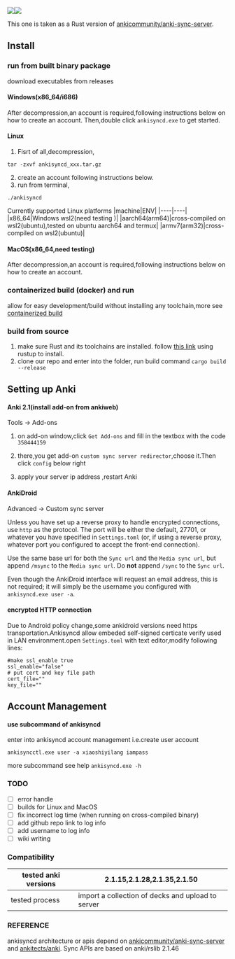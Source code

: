 [![](https://img.shields.io/github/v/release/ankicommunity/anki-sync-server-rs)](https://github.com/ankicommunity/anki-sync-server-rs/releases/latest)[![](https://img.shields.io/github/last-commit/ankicommunity/anki-sync-server-rs)]()

This one is taken as a Rust version
of  [ankicommunity/anki-sync-server](https://github.com/ankicommunity/anki-sync-server).
<br>

## Install 

### run from built binary package
download executables from releases
#### Windows(x86_64/i686)
After decompression,an account is required,following instructions
below on how to create an account.
Then,double click `ankisyncd.exe` to get started.
#### Linux
1. Fisrt of all,decompression,
```
tar -zxvf ankisyncd_xxx.tar.gz
```
2. create an account following instructions
below.
3. run from terminal,
```
./ankisyncd
```
Currently supported Linux platforms
|machine|ENV|
|----|----|
|x86_64|Windows wsl2(need testing )|
|aarch64(arm64)|cross-compiled on wsl2(ubuntu),tested on ubuntu aarch64 and termux|
|armv7(arm32)|cross-compiled on wsl2(ubuntu)|
#### MacOS(x86_64,need testing)
After decompression,an account is required,following instructions
below on how to create an account.
### containerized build (docker) and run
allow for easy development/build without installing any 
toolchain,more see [containerized build](https://github.com/ankicommunity/anki-sync-server-rs/blob/master/docs/container.md)
### build from source
1. make sure Rust and its toolchains are installed.
follow [this link](https://www.rust-lang.org/tools/install) using rustup to install.
2. clone our repo and enter into the folder, run build command
`cargo build --release`
## Setting up Anki

#### Anki 2.1(install add-on from ankiweb)
Tools -> Add-ons

1. on add-on window,click `Get Add-ons` and fill in the textbox with the code  `358444159`

2. there,you get add-on `custom sync server redirector`,choose it.Then click `config`  below right

3. apply your server ip address ,restart Anki

#### AnkiDroid

Advanced → Custom sync server

Unless you have set up a reverse proxy to handle encrypted connections, use `http` as the protocol. The port will be either the default, 27701, or whatever you have specified in `Settings.toml` (or, if using a reverse proxy, whatever port you configured to accept the front-end connection).

Use the same base url for both the `Sync url` and the `Media sync url`, but append `/msync` to the `Media sync url`. Do **not** append `/sync` to the `Sync url`.

Even though the AnkiDroid interface will request an email address, this is not required; it will simply be the username you configured with `ankisyncd.exe user -a`.
#### encrypted HTTP connection
Due to Android policy change,some ankidroid versions need
https transportation.Ankisyncd allow embeded self-signed certicate verify
used in LAN environment.open `Settings.toml` with text
editor,modify following lines:
```
#make ssl_enable true
ssl_enable="false"
# put cert and key file path 
cert_file=""
key_file=""
```
## Account Management

#### use subcommand of ankisyncd

enter into ankisyncd account management
i.e.create user account

```
ankisyncctl.exe user -a xiaoshiyilang iampass
```

more subcommand see help `ankisyncd.exe -h`

### TODO

- [ ] error handle
- [ ]  builds for Linux and MacOS
- [ ]  fix incorrect log time (when running on cross-compiled
binary)
- [ ]  add github repo link to log info
- [ ] add username to log info
- [ ] wiki writing
### Compatibility
|tested anki versions|2.1.15,2.1.28,2.1.35,2.1.50|
|----|----|
|tested process| import a collection of decks and upload to server|

### REFERENCE
ankisyncd architecture or apis depend on [ankicommunity/anki-sync-server](https://github.com/ankicommunity/anki-sync-server) and
[ankitects/anki](https://github.com/ankitects/anki).
Sync APIs are based on anki/rslib 2.1.46